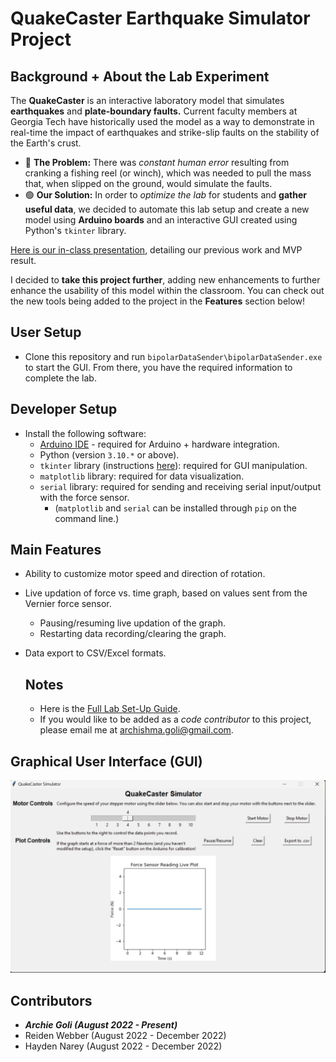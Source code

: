 # QuakeCaster Earthquake Simulator Project
## Background + About the Lab Experiment
The **QuakeCaster** is an interactive laboratory model that simulates **earthquakes** and **plate-boundary faults.** Current faculty members at Georgia Tech have historically used the model as a way to demonstrate in real-time the impact of earthquakes and strike-slip faults on the stability of the Earth's crust. 
- 🔴 **The Problem:** There was *constant human error* resulting from cranking a fishing reel (or winch), which was needed to pull the mass that, when slipped on the ground, would simulate the faults.
- 🟢 **Our Solution:** In order to *optimize the lab* for students and **gather useful data**, we decided to automate this lab setup and create a new model using **Arduino boards** and an interactive GUI created using Python's `tkinter` library.

[Here is our in-class presentation](https://docs.google.com/presentation/d/1PdBOjfu7RH4z4XNIv7g74CdangAlTY7koaaqGK-brsM/edit?usp=sharing), detailing our previous work and MVP result. 

I decided to **take this project further**, adding new enhancements to further enhance the usability of this model within the classroom. You can check out the new tools being added to the project in the **Features** section below!

## User Setup
- Clone this repository and run `bipolarDataSender\bipolarDataSender.exe` to start the GUI. From there, you have the required information to complete the lab.

## Developer Setup
- Install the following software: 
  - [Arduino IDE](https://www.arduino.cc/en/software) - required for Arduino + hardware integration.
  - Python (version `3.10.*` or above).
  - `tkinter` library (instructions [here](https://www.geeksforgeeks.org/how-to-install-tkinter-in-windows/)): required for GUI manipulation.
  - `matplotlib` library: required for data visualization.
  - `serial` library: required for sending and receiving serial input/output with the force sensor.
    - (`matplotlib` and `serial` can be installed through `pip` on the command line.)

## Main Features
- Ability to customize motor speed and direction of rotation.
- Live updation of force vs. time graph, based on values sent from the Vernier force sensor.
  - Pausing/resuming live updation of the graph.
  - Restarting data recording/clearing the graph.
- Data export to CSV/Excel formats.

  ## Notes
  - Here is the [Full Lab Set-Up Guide](https://docs.google.com/document/d/1RADYkkj_sVewNf8-gIFMM_3iBdzdKFuB9JWc6mCENCU/edit?usp=sharing).
  - If you would like to be added as a *code contributor* to this project, please email me at [archishma.goli@gmail.com](mailto:archishma.goli@gmail.com).

## Graphical User Interface (GUI)
<img width="674" alt="image" src="https://github.com/archishmagoli/QuakeCaster/blob/main/GUI%20-%20Final%20Product.png">

## Contributors
- ***Archie Goli (August 2022 - Present)***
- Reiden Webber (August 2022 - December 2022)
- Hayden Narey (August 2022 - December 2022)
